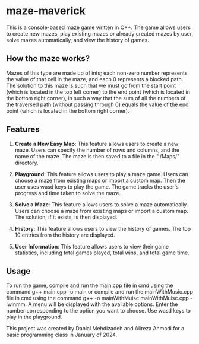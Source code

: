 # maze-maverick

This is a console-based maze game written in C++. The game allows users to create new mazes, play existing mazes or already created mazes by user, solve mazes automatically, and view the history of games.

## How the maze works?

Mazes of this type are made up of ints; each non-zero number represents the value of that cell in the maze, and each 0 represents a blocked path. The solution to this maze is such that we must go from the start point (which is located in the top left corner) to the end point (which is located in the bottom right corner), in such a way that the sum of all the numbers of the traversed path (without passing through 0) equals the value of the end point (which is located in the bottom right corner).

## Features

1. **Create a New Easy Map**: This feature allows users to create a new maze. Users can specify the number of rows and columns, and the name of the maze. The maze is then saved to a file in the "./Maps/" directory.

2. **Playground**: This feature allows users to play a maze game. Users can choose a maze from existing maps or import a custom map. Then the user uses wasd keys to play the game. The game tracks the user's progress and time taken to solve the maze.

3. **Solve a Maze**: This feature allows users to solve a maze automatically. Users can choose a maze from existing maps or import a custom map. The solution, if it exists, is then displayed.

4. **History**: This feature allows users to view the history of games. The top 10 entries from the history are displayed.

5. **User Information**: This feature allows users to view their game statistics, including total games played, total wins, and total game time.

## Usage

To run the game, compile and run the main.cpp file in cmd using the command g++ main.cpp -o main or compile and run the mainWithMusic.cpp file in cmd using the command                          g++ -o mainWithMuisc mainWithMuisc.cpp -lwinmm. 
A menu will be displayed with the available options. Enter the number corresponding to the option you want to choose. Use wasd keys to play in the playground.

This project was created by Danial Mehdizadeh and Alireza Ahmadi for a basic programming class in January of 2024.
